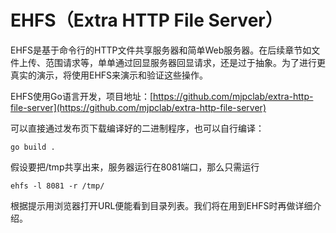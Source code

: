 # EHFS（Extra HTTP File Server）

EHFS是基于命令行的HTTP文件共享服务器和简单Web服务器。在后续章节如文件上传、范围请求等，单单通过回显服务器回显请求，还是过于抽象。为了进行更真实的演示，将使用EHFS来演示和验证这些操作。

EHFS使用Go语言开发，项目地址：[https://github.com/mjpclab/extra-http-file-server](https://github.com/mjpclab/extra-http-file-server)

可以直接通过发布页下载编译好的二进制程序，也可以自行编译：

```shell
go build .
```

假设要把/tmp共享出来，服务器运行在8081端口，那么只需运行

```shell
ehfs -l 8081 -r /tmp/
```

根据提示用浏览器打开URL便能看到目录列表。我们将在用到EHFS时再做详细介绍。
